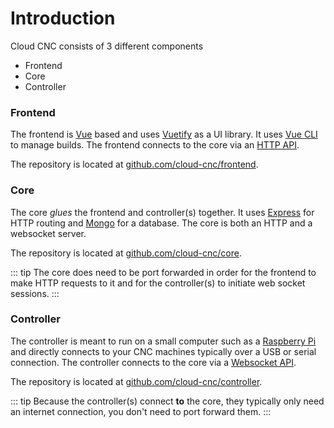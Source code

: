 # Introduction
Cloud CNC consists of 3 different components
* Frontend
* Core
* Controller

### Frontend
The frontend is [Vue](https://vuejs.org) based and uses [Vuetify](https://vuetifyjs.com) as a UI library. It uses [Vue CLI](https://cli.vuejs.org) to manage builds. The frontend connects to the core via an [HTTP API](./http-api).

The repository is located at [github.com/cloud-cnc/frontend](https://github.com/cloud-cnc/frontend).

### Core
The core *glues* the frontend and controller(s) together. It uses [Express](https://expressjs.com) for HTTP routing and [Mongo](https://mongodb.com) for a database. The core is both an HTTP and a websocket server.

The repository is located at [github.com/cloud-cnc/core](https://github.com/cloud-cnc/core).

::: tip
The core does need to be port forwarded in order for the frontend to make HTTP requests to it and for the controller(s) to initiate web socket sessions.
:::

### Controller
The controller is meant to run on a small computer such as a [Raspberry Pi](https://raspberrypi.org/) and directly connects to your CNC machines typically over a USB or serial connection. The controller connects to the core via a [Websocket API](./websocket-api).

The repository is located at [github.com/cloud-cnc/controller](https://github.com/cloud-cnc/controller).

::: tip
Because the controller(s) connect **to** the core, they typically only need an internet connection, you don't need to port forward them.
:::